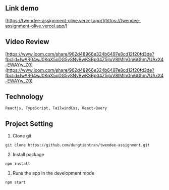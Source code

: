 ## Link demo

[https://twendee-assignment-olive.vercel.app/](https://twendee-assignment-olive.vercel.app/)


## Video Review 

[https://www.loom.com/share/962d48966e324b6497e8cd12f20fd3de?fbclid=IwAR04wJ0KqX5oDG5ySNyBwKSBp04Z5jluV8IMIhGm6Ghm7UAxX4-EWAYw_Z0](https://www.loom.com/share/962d48966e324b6497e8cd12f20fd3de?fbclid=IwAR04wJ0KqX5oDG5ySNyBwKSBp04Z5jluV8IMIhGm6Ghm7UAxX4-EWAYw_Z0)


## Technology

```
Reactjs, TypeScript, TailwindCss, React-Query
```

## Project Setting

1. Clone git

```
git clone https://github.com/dungtientran/twendee-assignment.git
```
2. Install package

```
npm install
```

3. Runs the app in the development mode 

```
npm start
```



